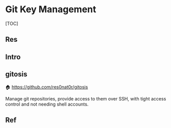 # Git Key Management

[TOC]



## Res


## Intro


## gitosis
🏠 https://github.com/res0nat0r/gitosis

Manage git repositories, provide access to them over SSH, with tight access control and not needing shell accounts.


## Ref

